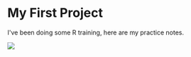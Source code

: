 # My First Project
I've been doing some R training, here are my practice notes.

![](https://media.giphy.com/media/iFkHQLzYA09Zm/giphy.gif)